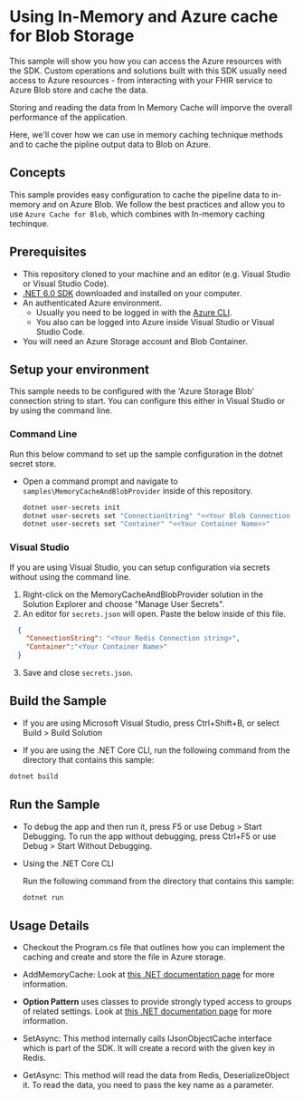 # Using In-Memory and Azure cache for Blob Storage

This sample will show you how you can access the Azure resources with the SDK. Custom operations and solutions built with this SDK usually need access to Azure resources - from interacting with your FHIR service to Azure Blob store and cache the data.

Storing and reading the data from In Memory Cache will imporve the overall performance of the application.

Here, we'll cover how we can use in memory caching technique  methods and to cache the pipline output data to Blob on Azure.

## Concepts

This sample provides easy configuration to cache the pipeline data to in-memory and on Azure Blob. We follow the best practices and allow you to use `Azure Cache for Blob`, which combines with In-memory caching techinque.

## Prerequisites

- This repository cloned to your machine and an editor (e.g. Visual Studio or Visual Studio Code).
- [.NET 6.0 SDK](https://dotnet.microsoft.com/download) downloaded and installed on your computer.
- An authenticated Azure environment.
  - Usually you need to be logged in with the [Azure CLI](https://docs.microsoft.com/cli/azure/).
  - You also can be logged into Azure inside Visual Studio or Visual Studio Code.
- You will need an Azure Storage account and Blob Container.

## Setup your environment

This sample needs to be configured with the 'Azure Storage Blob' connection string to start. You can configure this either in Visual Studio or by using the command line.

### Command Line

Run this below command to set up the sample configuration in the dotnet secret store.

- Open a command prompt and navigate to `samples\MemoryCacheAndBlobProvider` inside of this repository.

    ```bash
    dotnet user-secrets init
    dotnet user-secrets set "ConnectionString" "<<Your Blob Connection string>>"
    dotnet user-secrets set "Container" "<<Your Container Name>>"
    ```

### Visual Studio

If you are using Visual Studio, you can setup configuration via secrets without using the command line.

 1. Right-click on the MemoryCacheAndBlobProvider solution in the Solution Explorer and choose "Manage User Secrets".
 2. An editor for `secrets.json` will open. Paste the below inside of this file.

```json
  {
    "ConnectionString": "<Your Redis Connection string>",
    "Container":"<Your Container Name>" 
  }
```

3. Save and close `secrets.json`.

## Build the Sample 

- If you are using Microsoft Visual Studio, press Ctrl+Shift+B, or select Build > Build Solution 

- If you are using the .NET Core CLI, run the following command from the directory that contains this sample: 

```bash
dotnet build
```

## Run the Sample

- To debug the app and then run it, press F5 or use Debug > Start Debugging. To run the app without debugging, press Ctrl+F5 or use Debug > Start Without Debugging. 

- Using the .NET Core CLI 

    Run the following command from the directory that contains this sample: 
    ```bash
    dotnet run
    ```

## Usage Details

- Checkout the Program.cs file that outlines how you can implement the caching and create and store the file in Azure storage. 

- AddMemoryCache: Look at [this .NET documentation page](https://docs.microsoft.com/en-us/dotnet/api/microsoft.extensions.dependencyinjection.memorycacheservicecollectionextensions.addmemorycache?view=dotnet-plat-ext-6.0) for more information.

- **Option Pattern** uses classes to provide strongly typed access to groups of related settings. Look at [this .NET documentation page](https://docs.microsoft.com/dotnet/api/overview/azure/identity-readme#environment-variables) for more information.
 
- SetAsync:  This method internally calls IJsonObjectCache interface which is part of the SDK. It will create a record with the given key in Redis. 

- GetAsync: This method will read the data from Redis, DeserializeObject it. To read the data, you need to pass the key name as a parameter.
